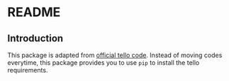 # README

## Introduction
This package is adapted from [official tello code](https://github.com/dji-sdk/Tello-Python). Instead of moving codes everytime, this package provides you to use `pip` to install the tello requirements.